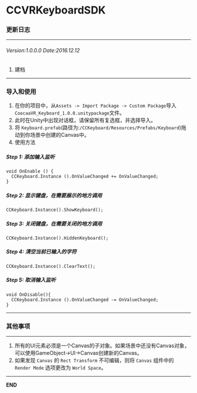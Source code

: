 # CCVRKeyboardSDK
### 更新日志

---

###### Version:1.0.0.0 Date:2016.12.12
1. 建档

---

### 导入和使用

1. 在你的项目中，从`Assets -> Import Package -> Custom Package`导入`CoocaaVR_Keyboard_1.0.0.unitypackage`文件。
2. 此时在Unity中出现对话框，请保留所有复选框，并选择导入。
3. 将 `Keyboard.prefab`(路径为:`/CCKeyboard/Resources/Prefabs/Keyboard`)拖动到你场景中创建的Canvas中。  
4. 使用方法

  ##### Step 1: 添加输入监听 
  ```
  void OnEnable () {
    CCKeyboard.Instance ().OnValueChanged += OnValueChanged; 
  }
  ```
  ##### Step 2: 显示键盘，在需要展示的地方调用
  ```
  CCKeyboard.Instance().ShowKeyboard();  
  ```
  ##### Step 3: 关闭键盘，在需要关闭的地方调用
  ```
  CCKeyboard.Instance().HiddenKeyboard(); 
  ```
  ##### Step 4: 清空当前已输入的字符
  ```
  CCKeyboard.Instance().ClearText(); 
  ```
  ##### Step 5: 取消输入监听
  ```
  void OnDisable(){
    CCKeyboard.Instance ().OnValueChanged -= OnValueChanged; 
  }
```

---

### 其他事项
---

1. 所有的UI元素必须是一个Canvas的子对象。如果场景中还没有Canvas对象，可以使用GameObject->UI->Canvas创建新的Canvas。
2. 如果发现 `Canvas` 的 `Rect Transform` 不可编辑，则将 `Canvas` 组件中的 `Render Mode` 选项更改为 `World Space`。
  
---

**END**
